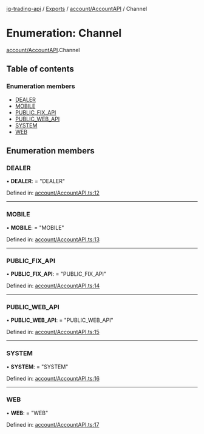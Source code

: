 [ig-trading-api](../README.md) / [Exports](../modules.md) / [account/AccountAPI](../modules/account_accountapi.md) / Channel

# Enumeration: Channel

[account/AccountAPI](../modules/account_accountapi.md).Channel

## Table of contents

### Enumeration members

- [DEALER](account_accountapi.channel.md#dealer)
- [MOBILE](account_accountapi.channel.md#mobile)
- [PUBLIC_FIX_API](account_accountapi.channel.md#public_fix_api)
- [PUBLIC_WEB_API](account_accountapi.channel.md#public_web_api)
- [SYSTEM](account_accountapi.channel.md#system)
- [WEB](account_accountapi.channel.md#web)

## Enumeration members

### DEALER

• **DEALER**: = "DEALER"

Defined in: [account/AccountAPI.ts:12](https://github.com/bennycode/ig-trading-api/blob/aeb83dc/src/account/AccountAPI.ts#L12)

---

### MOBILE

• **MOBILE**: = "MOBILE"

Defined in: [account/AccountAPI.ts:13](https://github.com/bennycode/ig-trading-api/blob/aeb83dc/src/account/AccountAPI.ts#L13)

---

### PUBLIC_FIX_API

• **PUBLIC_FIX_API**: = "PUBLIC_FIX_API"

Defined in: [account/AccountAPI.ts:14](https://github.com/bennycode/ig-trading-api/blob/aeb83dc/src/account/AccountAPI.ts#L14)

---

### PUBLIC_WEB_API

• **PUBLIC_WEB_API**: = "PUBLIC_WEB_API"

Defined in: [account/AccountAPI.ts:15](https://github.com/bennycode/ig-trading-api/blob/aeb83dc/src/account/AccountAPI.ts#L15)

---

### SYSTEM

• **SYSTEM**: = "SYSTEM"

Defined in: [account/AccountAPI.ts:16](https://github.com/bennycode/ig-trading-api/blob/aeb83dc/src/account/AccountAPI.ts#L16)

---

### WEB

• **WEB**: = "WEB"

Defined in: [account/AccountAPI.ts:17](https://github.com/bennycode/ig-trading-api/blob/aeb83dc/src/account/AccountAPI.ts#L17)

